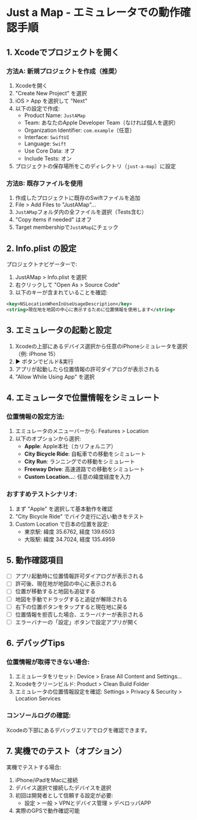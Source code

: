 # Just a Map - エミュレータでの動作確認手順

## 1. Xcodeでプロジェクトを開く

### 方法A: 新規プロジェクトを作成（推奨）
1. Xcodeを開く
2. "Create New Project" を選択
3. iOS > App を選択して "Next"
4. 以下の設定で作成:
   - Product Name: `JustAMap`
   - Team: あなたのApple Developer Team（なければ個人を選択）
   - Organization Identifier: `com.example`（任意）
   - Interface: `SwiftUI`
   - Language: `Swift`
   - Use Core Data: オフ
   - Include Tests: オン
5. プロジェクトの保存場所をこのディレクトリ（`just-a-map`）に設定

### 方法B: 既存ファイルを使用
1. 作成したプロジェクトに既存のSwiftファイルを追加
2. File > Add Files to "JustAMap"...
3. `JustAMap`フォルダ内の全ファイルを選択（Tests含む）
4. "Copy items if needed" はオフ
5. Target membershipで`JustAMap`にチェック

## 2. Info.plist の設定

プロジェクトナビゲーターで:
1. JustAMap > Info.plist を選択
2. 右クリックして "Open As > Source Code"
3. 以下のキーが含まれていることを確認:
```xml
<key>NSLocationWhenInUseUsageDescription</key>
<string>現在地を地図の中心に表示するために位置情報を使用します</string>
```

## 3. エミュレータの起動と設定

1. Xcodeの上部にあるデバイス選択から任意のiPhoneシミュレータを選択（例: iPhone 15）
2. ▶️ ボタンでビルド&実行
3. アプリが起動したら位置情報の許可ダイアログが表示される
4. "Allow While Using App" を選択

## 4. エミュレータで位置情報をシミュレート

### 位置情報の設定方法:
1. エミュレータのメニューバーから: Features > Location
2. 以下のオプションから選択:
   - **Apple**: Apple本社（カリフォルニア）
   - **City Bicycle Ride**: 自転車での移動をシミュレート
   - **City Run**: ランニングでの移動をシミュレート
   - **Freeway Drive**: 高速道路での移動をシミュレート
   - **Custom Location...**: 任意の緯度経度を入力

### おすすめテストシナリオ:
1. まず "Apple" を選択して基本動作を確認
2. "City Bicycle Ride" でバイク走行に近い動きをテスト
3. Custom Location で日本の位置を設定:
   - 東京駅: 緯度 35.6762, 経度 139.6503
   - 大阪駅: 緯度 34.7024, 経度 135.4959

## 5. 動作確認項目

- [ ] アプリ起動時に位置情報許可ダイアログが表示される
- [ ] 許可後、現在地が地図の中心に表示される
- [ ] 位置が移動すると地図も追従する
- [ ] 地図を手動でドラッグすると追従が解除される
- [ ] 右下の位置ボタンをタップすると現在地に戻る
- [ ] 位置情報を拒否した場合、エラーバナーが表示される
- [ ] エラーバナーの「設定」ボタンで設定アプリが開く

## 6. デバッグTips

### 位置情報が取得できない場合:
1. エミュレータをリセット: Device > Erase All Content and Settings...
2. Xcodeをクリーンビルド: Product > Clean Build Folder
3. エミュレータの位置情報設定を確認: Settings > Privacy & Security > Location Services

### コンソールログの確認:
Xcodeの下部にあるデバッグエリアでログを確認できます。

## 7. 実機でのテスト（オプション）

実機でテストする場合:
1. iPhone/iPadをMacに接続
2. デバイス選択で接続したデバイスを選択
3. 初回は開発者として信頼する設定が必要:
   - 設定 > 一般 > VPNとデバイス管理 > デベロッパAPP
4. 実際のGPSで動作確認可能
